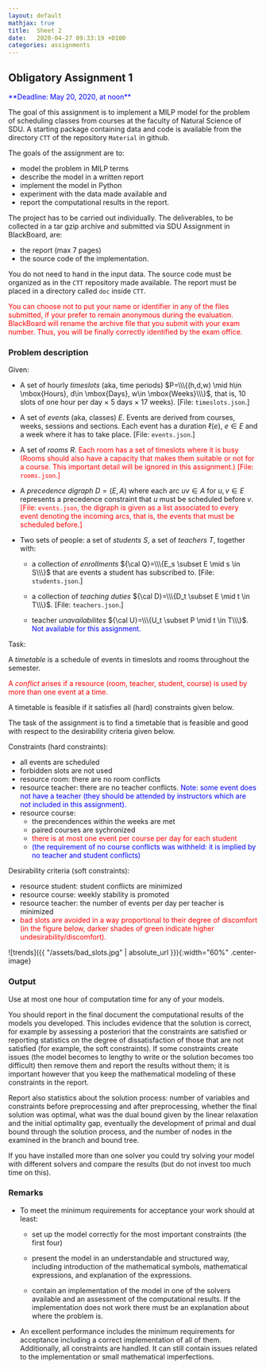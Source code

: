 ```yaml
---
layout: default
mathjax: true
title:  Sheet 2
date:   2020-04-27 09:33:19 +0100
categories: assignments
---
```




## Obligatory Assignment 1


<div style="float: center">
<span style="color: blue">
**Deadline: May 20, 2020, at noon**
</span>
</div>

The goal of this assignment is to implement a MILP model for the
problem of scheduling classes from courses at the faculty of Natural
Science of SDU.  A starting package containing data and code is
available from the directory `CTT` of the repository `Material` in
github.

The goals of the assignment are to:

- model the problem in MILP terms
- describe the model in a written report
- implement the model in Python
- experiment with the data made available and
- report the computational results in the report.  

The project has to be carried out individually. The deliverables, to be
collected in a tar gzip archive and submitted via SDU Assignment in
BlackBoard, are:

- the report (max 7 pages)
- the source code of the implementation.

You do not need to hand in the input data. The source code must be
organized as in the `CTT` repository made available. The report must
be placed in a directory called `doc` inside `CTT`.

<span style="color: red"> You can choose not to put your name or
identifier in any of the files submitted, if your prefer to remain
anonymous during the evaluation. BlackBoard will rename the archive
file that you submit with your exam number. Thus, you will be finally
correctly identified by the exam office. </span>

### Problem description

Given:

- A set of hourly *timeslots* (aka, time periods) $P=\\\{(h,d,w) \mid
    h\in \mbox{Hours}, d\in \mbox{Days}, w\in \mbox{Weeks}\\\}$, that
    is, 10 slots of one hour per day $\times$ 5 days $\times$ 17
    weeks). [File: `timeslots.json`.]

- A set of *events* (aka, classes) $E$. Events are derived from courses,
    weeks, sessions and sections.  Each event has a duration
    $\ell(e)$, $e \in E$ and a week where it has to take place. [File:
    `events.json`.]

- A set of *rooms* $R$. <span style="color: red">Each room has a set
  of timeslots where it is busy (Rooms
  should also have a capacity that makes them suitable or not for a
  course. This important detail will be ignored in this assignment.) [File: `rooms.json`.]</span>

- A *precedence digraph* $D=(E,A)$ where each arc $uv \in A$
    for $u,v \in E$ represents a precedence constraint that $u$ must be
    scheduled before $v$. <span style="color: red">[File: `events.json`, the digraph is given as a list associated to every event denoting the incoming arcs, that is, the events that must be scheduled before.]</span> 

- Two sets of people: a set of *students* $S$, a set of
    *teachers* $T$, together with:

    - a collection of *enrollments* ${\cal Q}=\\\{E_s \subset E \mid s \in
    S\\\}$ that are events a student has subscribed to. [File: `students.json`.]

    - a collection of *teaching duties* ${\cal D}=\\\{D_t \subset E \mid t \in
  T\\\}$. [File: `teachers.json`.] 

    - teacher *unavailabilites* ${\cal U}=\\\{U_t \subset P \mid t \in  T\\\}$. <span style="color: blue">Not available for this assignment.</span>


<!--
- *Preassignments*: schedule of mandatory courses $M=\{(e,r,p) \mid e \in E, r\in R,
    p\in P\}$
-->


Task:

A *timetable* is a schedule of events in timeslots and rooms
throughout the semester.

<span style="color: red">A *conflict* arises if a resource (room,
teacher, student, course) is used by more than one event at a
time.</span>

A timetable is feasible if it satisfies all (hard) constraints given
below.

The task of the assignment is to find a timetable that is feasible and
good with respect to the desirability criteria given below.




Constraints (hard constraints):

- all events are scheduled
- forbidden slots are not used
- resource room: there are no room conflicts
- resource teacher: there are no teacher conflicts. <span style="color: blue">Note: some event does not have a teacher (they should be attended by instructors which are not included in this assignment).</span>
- resource course:
  - the precendences within the weeks are met
  - paired courses are sychronized 
  - <span style="color: red">there is at most one event per course per day for each student</span>
  - <span style="color: blue">(the requirement of no course conflicts was withheld: it is implied by no teacher and student conflicts)</span>

Desirability criteria (soft constraints):

- resource student: student conflicts are minimized 
- resource course: weekly stability is promoted
- resource teacher: the number of events per day per teacher is minimized 
- <span style="color: red">bad slots are avoided in a way proportional to their degree of discomfort (in the figure below, darker shades of green indicate higher undesirability/discomfort).</span>


![trends]({{ "/assets/bad_slots.jpg" | absolute_url }}){:width="60%" .center-image}





### Output

Use at most one hour of computation time for any of your models.

You should report in the final document the computational results of
the models you developed. This includes evidence that the solution is
correct, for example by assessing a posteriori that the constraints
are satisfied or reporting statistics on the degree of dissatisfaction
of those that are not satisfied (for example, the soft constraints).
If some constraints create issues (the model becomes to lengthy to
write or the solution becomes too difficult) then remove them and
report the results without them; it is important however that you keep
the mathematical modeling of these constraints in the report.

Report also statistics about the solution process: number of variables
and constraints before preprocessing and after preprocessing, whether
the final solution was optimal, what was the dual bound given by the
linear relaxation and the initial optimality gap, eventually the
development of primal and dual bound through the solution process, and
the number of nodes in the examined in the branch and bound tree.

If you have installed more than one solver you could try solving your
model with different solvers and compare the results (but do not
invest too much time on this).



### Remarks

* To meet the minimum requirements for acceptance your work should at
  least:

  * set up the model correctly for the most important constraints (the
     first four)
     
  * present the model in an understandable and structured way,
     including introduction of the mathematical symbols, mathematical
     expressions, and explanation of the expressions.

  * contain an implementation of the model in one of the solvers
     available and an assessment of the computational results. If the
     implementation does not work there must be an explanation about
     where the problem is.


* An excellent performance includes the minimum requirements for
  acceptance including a correct implementation of all of
  them. Additionally, all constraints are handled. It can still
  contain issues related to the implementation or small mathematical
  imperfections.


